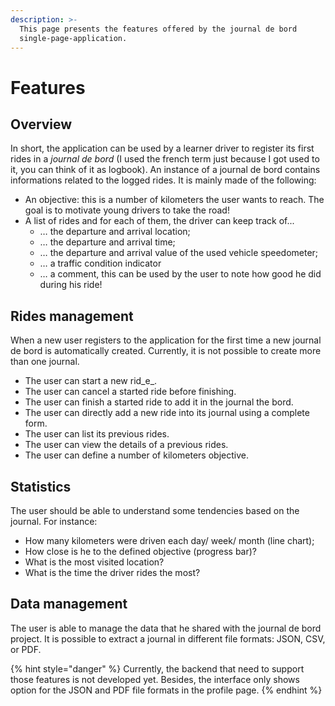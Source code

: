 ```yaml
---
description: >-
  This page presents the features offered by the journal de bord
  single-page-application.
---
```


# Features

## Overview

In short, the application can be used by a learner driver to register its first rides in a _journal de bord_ \(I used the french term just because I got used to it, you can think of it as logbook\). An instance of a journal de bord contains informations related to the logged rides. It is mainly made of the following:

* An objective: this is a number of kilometers the user wants to reach. The goal is to motivate young drivers to take the road!
* A list of rides and for each of them, the driver can keep track of...
  * … the departure and arrival location;
  * … the departure and arrival time;
  * … the departure and arrival value of the used vehicle speedometer;
  * … a traffic condition indicator
  * … a comment, this can be used by the user to note how good he did during his ride!

## Rides management

When a new user registers to the application for the first time a new journal de bord is automatically created. Currently, it is not possible to create more than one journal.

* The user can start a new rid_e_.
* The user can cancel a started ride before finishing.
* The user can finish a started ride to add it in the journal the bord.
* The user can directly add a new ride into its journal using a complete form.
* The user can list its previous rides.
* The user can view the details of a previous rides.
* The user can define a number of kilometers objective.

## Statistics

The user should be able to understand some tendencies based on the journal. For instance:

* How many kilometers were driven each day/ week/ month \(line chart\);
* How close is he to the defined objective \(progress bar\)?
* What is the most visited location?
* What is the time the driver rides the most?

## Data management

The user is able to manage the data that he shared with the journal de bord project. It is possible to extract a journal in different file formats: JSON, CSV, or PDF.

{% hint style="danger" %}
Currently, the backend that need to support those features is not developed yet. Besides, the interface only shows option for the JSON and PDF file formats in the profile page.
{% endhint %}

